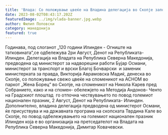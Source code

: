 ```yaml
---
title: 'Влада: Со положување цвеќе на Владина делегација во Скопје започнува чествувањето на државниот празник Илинден - 02 АВГУСТ 2023'
date: 2023-08-02T08:43:17.202Z
featuredImage: ../img/vlada-banner.jpg.webp
author: Филип Поповски
category: македонија
featured: true
---
```

Годинава, под слоганот „120 години Илинден - Огниште на татковината“,се одбележува 2ри Август, Денот на Републиката- Илинден.
Делегација на Владата на Република Северна Македонија, предводена од министерот за надворешни работи Бујар Османи, министерот за транспорт и врски Благој Бочварски  и заменик министерката за правда, Викторија Аврамовска Мадиќ, денеска во Скопје, со положување свежо цвеќе на споменикот на АСНОМ во паркот „Жена Борец“ во Скопје, на споменикот на Никола Карев пред Собранието, како и на спомен- обележјето на Методија Андонов- Ченто на Градскиот плоштад  го отпочна чествувањето по повод големиот национален празник, 2 Август, Денот на Републиката- Илинден.
Дополнително, владина делегација предводена од министерот Османи, ќе присуствува и на државната програма на скопската Тврдина Кале во Скопје, по повод одбележувањето на големиот национален празник Илинден која е во организација на претседателот на Владата на Република Северна Македонија, Димитар Ковачевски.
